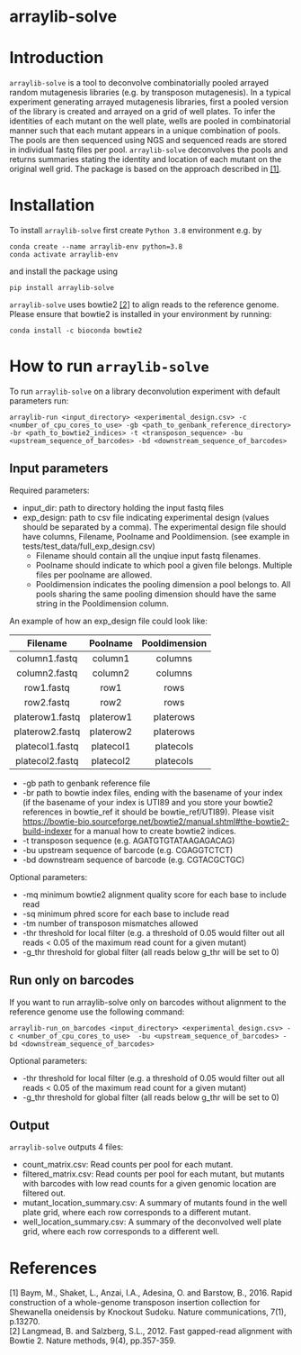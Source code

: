 # arraylib-solve

# Introduction

`arraylib-solve` is a tool to deconvolve combinatorially pooled arrayed random mutagenesis libraries (e.g. by transposon mutagenesis). In a typical experiment generating arrayed mutagenesis libraries, first a pooled version of the library is created and arrayed on a grid of well plates. To infer the identities of each mutant on the well plate, wells are pooled in combinatorial manner such that each mutant appears in a unique combination of pools. The pools are then sequenced using NGS and sequenced reads are stored in individual fastq files per pool. `arraylib-solve` deconvolves the pools and returns summaries stating the identity and location of each mutant on the original well grid. The package is based on the approach described in [[1]](#1).

# Installation

To install `arraylib-solve` first create `Python 3.8` environment e.g. by

```
conda create --name arraylib-env python=3.8
conda activate arraylib-env
```

and install the package using 

```
pip install arraylib-solve
```

`arraylib-solve` uses bowtie2 [[2]](#2) to align reads to the reference genome. Please ensure that bowtie2 is installed in your environment by running:

```
conda install -c bioconda bowtie2
```


# How to run `arraylib-solve`

To run `arraylib-solve` on a library deconvolution experiment with default parameters run:

```
arraylib-run <input_directory> <experimental_design.csv> -c <number_of_cpu_cores_to_use> -gb <path_to_genbank_reference_directory> -br <path_to_bowtie2_indices> -t <transposon_sequence> -bu <upstream_sequence_of_barcodes> -bd <downstream_sequence_of_barcodes>
```

## Input parameters

Required parameters:
* input_dir: path to directory holding the input fastq files
* exp_design: path to csv file indicating experimental design (values should be separated by a comma). The experimental design file 
       should have columns, Filename, Poolname and Pooldimension. (see example in tests/test_data/full_exp_design.csv)
  * Filename should contain all the unqiue input fastq filenames.
  * Poolname should indicate to which pool a given file belongs. Multiple files per poolname are allowed.
  * Pooldimension indicates the pooling dimension a pool belongs to. All pools sharing the same pooling dimension should have the same string in the Pooldimension column.
  

An example of how an exp_design file could look like:

| Filename          | Poolname        | Pooldimension  |
| :---------------: | :-------------: | :------------: |
| column1.fastq     | column1         | columns        |
| column2.fastq     | column2         | columns        |
| row1.fastq        | row1            | rows           |
| row2.fastq        | row2            | rows           |
| platerow1.fastq   | platerow1       | platerows      |
| platerow2.fastq   | platerow2       | platerows      |
| platecol1.fastq   | platecol1       | platecols      |
| platecol2.fastq   | platecol2       | platecols      |

* -gb path to genbank reference file
* -br path to bowtie index files, ending with the basename of your index (if the basename of your index is UTI89 and you store your bowtie2 references in bowtie_ref it should be bowtie_ref/UTI89). Please visit https://bowtie-bio.sourceforge.net/bowtie2/manual.shtml#the-bowtie2-build-indexer for a manual how to create bowtie2 indices.
* -t transposon sequence (e.g. AGATGTGTATAAGAGACAG)
* -bu upstream sequence of barcode (e.g. CGAGGTCTCT)
* -bd downstream sequence of barcode (e.g. CGTACGCTGC)

Optional parameters:
* -mq minimum bowtie2 alignment quality score for each base to include read
* -sq minimum phred score for each base to include read
* -tm number of transposon mismatches allowed
* -thr threshold for local filter (e.g. a threshold of 0.05 would filter out all reads < 0.05 of the maximum read count for a given mutant)
* -g\_thr threshold for global filter (all reads below g_thr will be set to 0) 

## Run only on barcodes
If you want to run arraylib-solve only on barcodes without alignment to the reference genome use the following command:

```
arraylib-run_on_barcodes <input_directory> <experimental_design.csv> -c <number_of_cpu_cores_to_use>  -bu <upstream_sequence_of_barcodes> -bd <downstream_sequence_of_barcodes>
```

Optional parameters:

* -thr threshold for local filter (e.g. a threshold of 0.05 would filter out all reads < 0.05 of the maximum read count for a given mutant)
* -g\_thr threshold for global filter (all reads below g_thr will be set to 0) 

## Output

`arraylib-solve` outputs 4 files: 
* count_matrix.csv: Read counts per pool for each mutant.
* filtered_matrix.csv: Read counts per pool for each mutant, but mutants with barcodes with low read counts for a given genomic location are filtered out.
* mutant_location_summary.csv: A summary of mutants found in the well plate grid, where each row corresponds to a different mutant.
* well_location_summary.csv: A summary of the deconvolved well plate grid, where each row corresponds to a different well.



# References
<a id="1">[1]</a> 
Baym, M., Shaket, L., Anzai, I.A., Adesina, O. and Barstow, B., 2016. Rapid construction of a whole-genome transposon insertion collection for Shewanella oneidensis by Knockout Sudoku. Nature communications, 7(1), p.13270.\
<a id="2">[2]</a> 
Langmead, B. and Salzberg, S.L., 2012. Fast gapped-read alignment with Bowtie 2. Nature methods, 9(4), pp.357-359.


